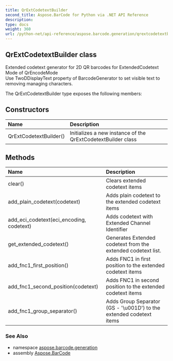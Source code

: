 ```yaml
---
title: QrExtCodetextBuilder
second_title: Aspose.BarCode for Python via .NET API Reference
description: 
type: docs
weight: 360
url: /python-net/api-reference/aspose.barcode.generation/qrextcodetextbuilder/
---
```


## QrExtCodetextBuilder class

Extended codetext generator for 2D QR barcodes for ExtendedCodetext Mode of QrEncodeMode<br/>        Use TwoDDisplayText property of BarcodeGenerator to set visible text to removing managing characters.

The QrExtCodetextBuilder type exposes the following members:
## Constructors
| Name | Description |
| :- | :- |
|QrExtCodetextBuilder()|Initializes a new instance of the QrExtCodetextBuilder class|
## Methods
| Name | Description |
| :- | :- |
|clear()|Clears extended codetext items|
|add_plain_codetext(codetext)|Adds plain codetext to the extended codetext items|
|add_eci_codetext(eci_encoding, codetext)|Adds codetext with Extended Channel Identifier|
|get_extended_codetext()|Generates Extended codetext from the extended codetext list.|
|add_fnc1_first_position()|Adds FNC1 in first position to the extended codetext items|
|add_fnc1_second_position(codetext)|Adds FNC1 in second position to the extended codetext items|
|add_fnc1_group_separator()|Adds Group Separator (GS - '\\u001D') to the extended codetext items|

### See Also

* namespace [aspose.barcode.generation](/barcode/python-net/api-reference/aspose.barcode.generation/)
* assembly [Aspose.BarCode](/barcode/python-net/api-reference/)

